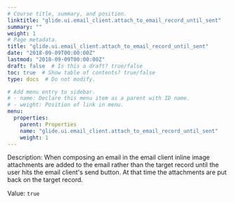 ```yaml
---
# Course title, summary, and position.
linktitle: "glide.ui.email_client.attach_to_email_record_until_sent"
summary: ""
weight: 1
# Page metadata.
title: "glide.ui.email_client.attach_to_email_record_until_sent"
date: "2018-09-09T00:00:00Z"
lastmod: "2018-09-09T00:00:00Z"
draft: false  # Is this a draft? true/false
toc: true  # Show table of contents? true/false
type: docs  # Do not modify.

# Add menu entry to sidebar.
# - name: Declare this menu item as a parent with ID name.
# - weight: Position of link in menu.
menu:
  properties:
    parent: Properties
    name: "glide.ui.email_client.attach_to_email_record_until_sent"
    weight: 1
---
```


Description: When composing an email in the email client inline image attachments are added to the email rather than the target record until the user hits the email client's send button. At that time the attachments are put back on the target record.


Value: `true`